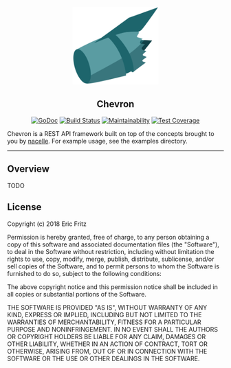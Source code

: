 <p align="center">
    <img width="200" src="https://github.com/efritz/chevron/blob/master/images/chevron.png" alt="Chevron logo">
</p>

<h2 align="center">Chevron</h2>

<p align="center">
    <a href="https://godoc.org/github.com/efritz/chevron"><img src="https://godoc.org/github.com/efritz/chevron?status.svg" alt="GoDoc"></a>
    <a href="http://travis-ci.org/efritz/chevron"><img src="https://secure.travis-ci.org/efritz/chevron.png" alt="Build Status"></a>
    <a href="https://codeclimate.com/github/efritz/chevron/maintainability"><img src="https://api.codeclimate.com/v1/badges/3be41936bc1b92a617b8/maintainability" alt="Maintainability"></a>
    <a href="https://codeclimate.com/github/efritz/chevron/test_coverage"><img src="https://api.codeclimate.com/v1/badges/3be41936bc1b92a617b8/test_coverage" alt="Test Coverage"></a>
</p>

Chevron is a REST API framework built on top of the concepts brought to you by
[nacelle](https://github.com/efritz/nacelle). For example usage, see the examples
directory.

---

## Overview

TODO

## License

Copyright (c) 2018 Eric Fritz

Permission is hereby granted, free of charge, to any person obtaining a copy
of this software and associated documentation files (the "Software"), to deal
in the Software without restriction, including without limitation the rights
to use, copy, modify, merge, publish, distribute, sublicense, and/or sell
copies of the Software, and to permit persons to whom the Software is
furnished to do so, subject to the following conditions:

The above copyright notice and this permission notice shall be included in
all copies or substantial portions of the Software.

THE SOFTWARE IS PROVIDED "AS IS", WITHOUT WARRANTY OF ANY KIND, EXPRESS OR
IMPLIED, INCLUDING BUT NOT LIMITED TO THE WARRANTIES OF MERCHANTABILITY,
FITNESS FOR A PARTICULAR PURPOSE AND NONINFRINGEMENT. IN NO EVENT SHALL THE
AUTHORS OR COPYRIGHT HOLDERS BE LIABLE FOR ANY CLAIM, DAMAGES OR OTHER
LIABILITY, WHETHER IN AN ACTION OF CONTRACT, TORT OR OTHERWISE, ARISING FROM,
OUT OF OR IN CONNECTION WITH THE SOFTWARE OR THE USE OR OTHER DEALINGS IN
THE SOFTWARE.
